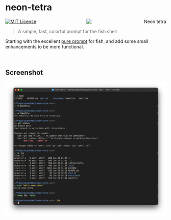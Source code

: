 # neon-tetra

<a title="Azul [Copyrighted free use], via Wikimedia Commons"
   href="https://commons.wikimedia.org/wiki/File:NeonTetra.JPG"
   align="right">
<img align="right"
     width="250"
     alt="Neon tetra"
     src="https://upload.wikimedia.org/wikipedia/commons/5/5c/NeonTetra.JPG">
</a>

[![MIT License](https://img.shields.io/badge/license-MIT-007EC7.svg?style=flat-square)](/LICENSE)

> A simple, fast, colorful prompt for the fish shell

Starting with the excellent [pure prompt][pure] for fish, and add some small enhancements to be more functional.

<div style="clear:both">&nbsp;</div>

## Screenshot

![screenshot][screenshot]

[pure]: https://github.com/pure-fish/pure
[screenshot]: https://raw.githubusercontent.com/mattmc3/neon-tetra/resources/img/neon-tetra-terminal.png

